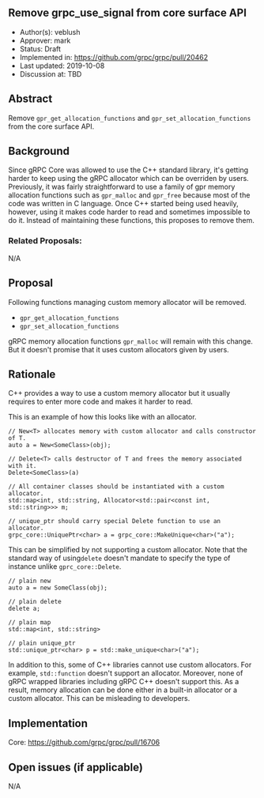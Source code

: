 Remove grpc_use_signal from core surface API
----
* Author(s): veblush
* Approver: mark
* Status: Draft
* Implemented in: https://github.com/grpc/grpc/pull/20462
* Last updated: 2019-10-08
* Discussion at: TBD

## Abstract

Remove `gpr_get_allocation_functions` and `gpr_set_allocation_functions`
from the core surface API.

## Background

Since gRPC Core was allowed to use the C++ standard library, it's getting
harder to keep using the gRPC allocator which can be overriden by users.
Previously, it was fairly straightforward to use a family of gpr memory
allocation functions such as `gpr_malloc` and `gpr_free` because most of
the code was written in C language.
Once C++ started being used heavily, however, using it makes code harder to
read and sometimes impossible to do it.
Instead of maintaining these functions, this proposes to remove them.

### Related Proposals:

N/A

## Proposal

Following functions managing custom memory allocator will be removed.

- `gpr_get_allocation_functions`
- `gpr_set_allocation_functions`

gRPC memory allocation functions `gpr_malloc` will remain with this change.
But it doesn't promise that it uses custom allocators given by users.

## Rationale

C++ provides a way to use a custom memory allocator but it usually requires to
enter more code and makes it harder to read. 

This is an example of how this looks like with an allocator.

```
// New<T> allocates memory with custom allocator and calls constructor of T.
auto a = New<SomeClass>(obj);

// Delete<T> calls destructor of T and frees the memory associated with it.
Delete<SomeClass>(a)

// All container classes should be instantiated with a custom allocator.
std::map<int, std::string, Allocator<std::pair<const int, std::string>>> m;

// unique_ptr should carry special Delete function to use an allocator.
grpc_core::UniquePtr<char> a = grpc_core::MakeUnique<char>("a");
```

This can be simplified by not supporting a custom allocator. Note that the 
standard way of using`delete` doesn't mandate to specify the type of instance
 unlike `gprc_core::Delete`.

```
// plain new
auto a = new SomeClass(obj);

// plain delete
delete a;

// plain map
std::map<int, std::string>

// plain unique_ptr
std::unique_ptr<char> p = std::make_unique<char>("a");
```

In addition to this, some of C++ libraries cannot use custom allocators.
For example, `std::function` doesn't support an allocator. Moreover,
none of gRPC wrapped libraries including gRPC C++ doesn't support this.
As a result, memory allocation can be done either in a built-in allocator
or a custom allocator. This can be misleading to developers.

## Implementation

Core: https://github.com/grpc/grpc/pull/16706

## Open issues (if applicable)

N/A
